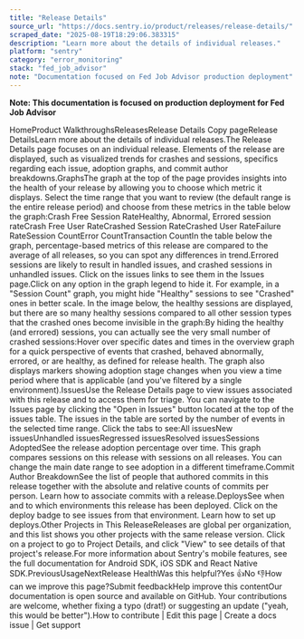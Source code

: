 ```yaml
---
title: "Release Details"
source_url: "https://docs.sentry.io/product/releases/release-details/"
scraped_date: "2025-08-19T18:29:06.383315"
description: "Learn more about the details of individual releases."
platform: "sentry"
category: "error_monitoring"
stack: "fed_job_advisor"
note: "Documentation focused on Fed Job Advisor production deployment"
---
```

**Note: This documentation is focused on production deployment for Fed Job Advisor**

HomeProduct WalkthroughsReleasesRelease Details Copy pageRelease DetailsLearn more about the details of individual releases.The Release Details page focuses on an individual release. Elements of the release are displayed, such as visualized trends for crashes and sessions, specifics regarding each issue, adoption graphs, and commit author breakdowns.GraphsThe graph at the top of the page provides insights into the health of your release by allowing you to choose which metric it displays. Select the time range that you want to review (the default range is the entire release period) and choose from these metrics in the table below the graph:Crash Free Session RateHealthy, Abnormal, Errored session rateCrash Free User RateCrashed Session RateCrashed User RateFailure RateSession CountError CountTransaction CountIn the table below the graph, percentage-based metrics of this release are compared to the average of all releases, so you can spot any differences in trend.Errored sessions are likely to result in handled issues, and crashed sessions in unhandled issues. Click on the issues links to see them in the Issues page.Click on any option in the graph legend to hide it. For example, in a "Session Count" graph, you might hide "Healthy" sessions to see "Crashed" ones in better scale. In the image below, the healthy sessions are displayed, but there are so many healthy sessions compared to all other session types that the crashed ones become invisible in the graph:By hiding the healthy (and errored) sessions, you can actually see the very small number of crashed sessions:Hover over specific dates and times in the overview graph for a quick perspective of events that crashed, behaved abnormally, errored, or are healthy, as defined for release health. The graph also displays markers showing adoption stage changes when you view a time period where that is applicable (and you've filtered by a single environment).IssuesUse the Release Details page to view issues associated with this release and to access them for triage. You can navigate to the Issues page by clicking the "Open in Issues" button located at the top of the issues table. The issues in the table are sorted by the number of events in the selected time range. Click the tabs to see:All issuesNew issuesUnhandled issuesRegressed issuesResolved issuesSessions AdoptedSee the release adoption percentage over time. This graph compares sessions on this release with sessions on all releases. You can change the main date range to see adoption in a different timeframe.Commit Author BreakdownSee the list of people that authored commits in this release together with the absolute and relative counts of commits per person. Learn how to associate commits with a release.DeploysSee when and to which environments this release has been deployed. Click on the deploy badge to see issues from that environment. Learn how to set up deploys.Other Projects in This ReleaseReleases are global per organization, and this list shows you other projects with the same release version. Click on a project to go to Project Details, and click "View" to see details of that project's release.For more information about Sentry's mobile features, see the full documentation for Android SDK, iOS SDK and React Native SDK.PreviousUsageNextRelease HealthWas this helpful?Yes 👍No 👎How can we improve this page?Submit feedbackHelp improve this contentOur documentation is open source and available on GitHub. Your contributions are welcome, whether fixing a typo (drat!) or suggesting an update ("yeah, this would be better").How to contribute | Edit this page | Create a docs issue | Get support